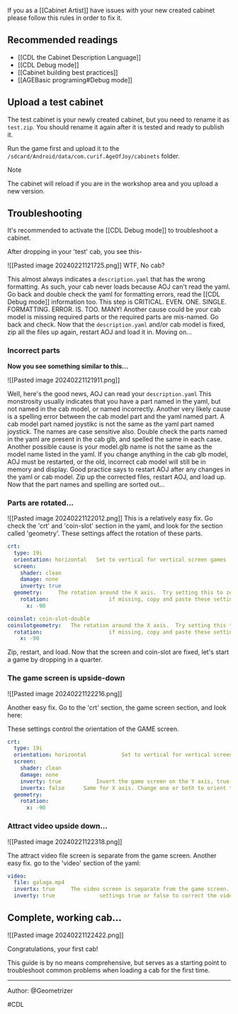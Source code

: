 If you as a [[Cabinet Artist]] have issues with your new created cabinet please follow this rules in order to fix it.

## Recommended readings

- [[CDL the Cabinet Description Language]]
- [[CDL Debug mode]]
- [[Cabinet building best practices]]
- [[AGEBasic programing#Debug mode]]

## Upload a test cabinet

The test cabinet is your newly created cabinet, but you need to rename it as `test.zip`. You should rename it again after it is tested and ready to publish it. 

Run the game first and upload  it to the `/sdcard/Android/data/com.curif.AgeOfJoy/cabinets` folder.

> [!note] 
> The cabinet will reload if you are in the workshop area and you upload a new version.
## Troubleshooting

It's recommended to activate the [[CDL Debug mode]] to troubleshoot a cabinet.

After dropping in your 'test' cab, you see this-

![[Pasted image 20240221121725.png]]
WTF, No cab?

This almost always indicates a `description.yaml` that has the wrong formatting. As such, your cab never loads because AOJ can't read the yaml.  Go back and double check the yaml for formatting errors, read the [[CDL Debug mode]] information too.  This step is CRITICAL.  EVEN. ONE. SINGLE. FORMATTING. ERROR. IS. TOO. MANY!  Another cause could be your cab model is missing required parts or the required parts are mis-named.  Go back and check.  Now that the `description.yaml` and/or cab model is fixed, zip all the files up again, restart AOJ and load it in.  Moving on…

### Incorrect parts

**Now you see something similar to this…**

![[Pasted image 20240221121911.png]]

Well, here's the good news, AOJ can read your `description.yaml`  This monstrosity usually indicates that you have a part named in the yaml, but not named in the cab model, or named incorrectly.  Another very likely cause is a spelling error between the cab model part and the yaml named part.  A cab model part named joystikc is not the same as the yaml part named joystick.  The names are case sensitive also.  Double check the parts named in the yaml are present in the cab glb, and spelled the same in each case.  Another possible cause is your model.glb name is not the same as the model name listed in the yaml.  If you change anything in the cab glb model, AOJ must be restarted, or the old, incorrect cab model will still be in memory and display.  Good practice says to restart AOJ after any changes in the yaml or cab model.  Zip up the corrected files, restart AOJ, and load up.  Now that the part names and spelling are sorted out…

### Parts are rotated…

![[Pasted image 20240221122012.png]]
This is a relatively easy fix.  Go check the 'crt' and 'coin-slot' section in the yaml, and look for the section called 'geometry'.  These settings affect the rotation of these parts.

```yaml file="description.yaml"
crt:
  type: 19i
  orientation: horizontal   Set to vertical for vertical screen games
  screen:
    shader: clean
    damage: none
    inverty: true
  geometry:		The rotation around the X axis.  Try setting this to zero first or 
    rotation:                   if missing, copy and paste these settings.
      x: -90			

coinslot: coin-slot-double  
coinslotgeometry:	The rotation around the X axis.  Try setting this to zero first or 
  rotation:                     if missing, copy and paste these settings.
    x: -90	
```

Zip, restart, and load.  Now that the screen and coin-slot are fixed, let's start a game by dropping in a quarter.

### The game screen is upside-down

![[Pasted image 20240221122216.png]]

Another easy fix.  Go to the 'crt' section, the game screen section, and look here:

These settings control the orientation of the GAME screen.

```yaml file="description.yaml"
crt:
  type: 19i
  orientation: horizontal           Set to vertical for vertical screen games
  screen:
    shader: clean
    damage: none
    inverty: true			Invert the game screen on the Y axis, true or false
    invertx: false		Same for X axis. Change one or both to orient the game screen
  geometry:
    rotation:
      x: -90

```

### Attract video upside down…

![[Pasted image 20240221122318.png]]

The attract video file screen is separate from the game screen.
Another easy fix.  go to the 'video' section of the yaml:

```yaml file="description.yaml"
video: 
  file: galaga.mp4
  invertx: true		The video screen is separate from the game screen.  Add or adjust these
  inverty: true              settings true or false to correct the video screen along the X and/or Y axis.

```

## Complete, working cab…


![[Pasted image 20240221122422.png]]

Congratulations, your first cab!

This guide is by no means comprehensive, but serves as a starting point to troubleshoot common problems when loading a cab for the first time.

---
Author: @Geometrizer

#CDL 